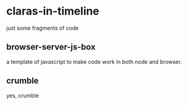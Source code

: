 # claras-in-timeline
just some fragments of code

## browser-server-js-box
a template of javascript to make code work in both node and browser.

## crumble
yes, crumble
